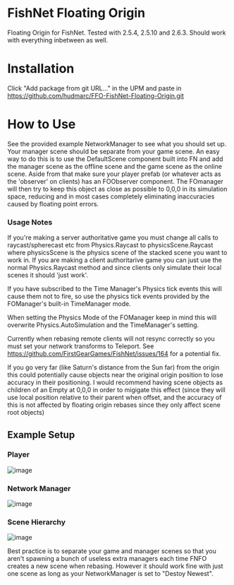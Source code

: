 # FishNet Floating Origin
 Floating Origin for FishNet. Tested with 2.5.4, 2.5.10 and 2.6.3. Should work with everything inbetween as well.
# Installation
Click "Add package from git URL..." in the UPM and paste in https://github.com/hudmarc/FFO-FishNet-Floating-Origin.git
# How to Use
See the provided example NetworkManager to see what you should set up.
Your manager scene should be separate from your game scene. An easy way to do this is to use the DefaultScene component built into FN and add the manager scene as the offline scene and the game scene as the online scene.
Aside from that make sure your player prefab (or whatever acts as the 'observer' on clients) has an FOObserver component. The FOmanager will then try to keep this object as close as possible to 0,0,0 in its simulation space, reducing and in most cases completely eliminating inaccuracies caused by floating point errors.

### Usage Notes
If you're making a server authoritative game you must change all calls to raycast/spherecast etc from Physics.Raycast to physicsScene.Raycast where physicsScene is the physics scene of the stacked scene you want to work in. If you are making a client authoritarive game you can just use the normal Physics.Raycast method and since clients only simulate their local scenes it should 'just work'.

If you have subscribed to the Time Manager's Physics tick events this will cause them not to fire, so use the physics tick events provided by the FOManager's built-in TimeManager mode.

When setting the Physics Mode of the FOManager keep in mind this will overwrite Physics.AutoSimulation and the TimeManager's setting.

Currently when rebasing remote clients will not resync correctly so you must set your network transforms to Teleport. See https://github.com/FirstGearGames/FishNet/issues/164 for a potential fix.

If you go very far (like Saturn's distance from the Sun far) from the origin this could potentially cause objects near the original origin position to lose accuracy in their positioning. I would recommend having scene objects as children of an Empty at 0,0,0 in order to migigate this effect (since they will use local position relative to their parent when offset, and the accuracy of this is not affected by floating origin rebases since they only affect scene root objects)

## Example Setup

### Player

![image](https://user-images.githubusercontent.com/44267994/204174643-73a6e8f3-87bf-44bf-aec3-24efed2978e2.png)

### Network Manager

![image](https://user-images.githubusercontent.com/44267994/204174657-ce4066c8-3957-4813-a338-186a08349857.png)

### Scene Hierarchy

![image](https://user-images.githubusercontent.com/44267994/204174853-57ff0c56-18ec-4f54-b128-4e7fe91fc74f.png)

Best practice is to separate your game and manager scenes so that you aren't spawning a bunch of useless extra managers each time FNFO creates a new scene when rebasing. However it should work fine with just one scene as long as your NetworkManager is set to "Destoy Newest".
